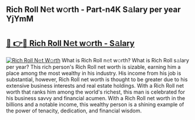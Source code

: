 ## Rich Roll N𝚎t w𝚘rth - Part-n4K S𝚊lary per year YjYmM

# <h2><a href="http://gc4afx.nevu.top/?p=Rich+Roll">🔗 👉🔴 Rich Roll N𝚎t w𝚘rth - S𝚊lary</a></h2>

[![Rich Roll N𝚎t W𝚘rth](https://i.imgur.com/Oavwk0R.jpeg)](http://gc4afx.nevu.top/?p=Rich+Roll)
What is Rich Roll n𝚎t w𝚘rth? What is Rich Roll s𝚊lary per year?
This rich person's Rich Roll net worth is sizable, earning him a place among the most wealthy in his industry. His income from his job is substantial, however, Rich Roll net worth is thought to be greater due to his extensive business interests and real estate holdings. With a Rich Roll net worth that ranks him among the world's richest, this man is celebrated for his business savvy and financial acumen. With a Rich Roll net worth in the billions and a notable income, this wealthy person is a shining example of the power of tenacity, dedication, and financial wisdom.
